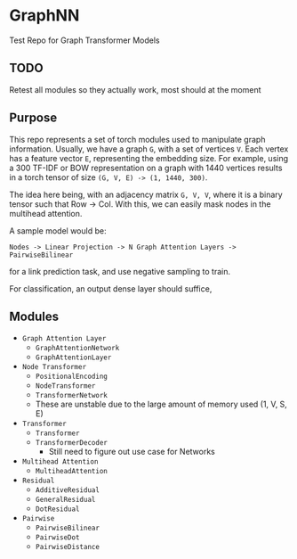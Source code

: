 # GraphNN
Test Repo for Graph Transformer Models

## TODO
Retest all modules so they actually work, most should at the moment

## Purpose
This repo represents a set of torch modules used to manipulate graph information.
Usually, we have a graph `G`, with a set of vertices `V`. Each vertex has a
feature vector `E`, representing the embedding size. For example, using a 300 TF-IDF or
BOW representation on a graph with 1440 vertices results in a torch tensor of
size `(G, V, E) -> (1, 1440, 300)`.

The idea here being, with an adjacency matrix `G, V, V`, where it is a
binary tensor such that Row -> Col. With this, we can easily mask nodes in the
multihead attention.

A sample model would be:

`Nodes -> Linear Projection -> N Graph Attention Layers -> PairwiseBilinear`

for a link prediction task, and use negative sampling to train.

For classification, an output dense layer should suffice,


## Modules
* `Graph Attention Layer`
  * `GraphAttentionNetwork`
  * `GraphAttentionLayer`
* `Node Transformer`
  * `PositionalEncoding`
  * `NodeTransformer`
  * `TransformerNetwork`
  - These are unstable due to the large amount of memory used (1, V, S, E)
* `Transformer`
  * `Transformer`
  * `TransformerDecoder`
    - Still need to figure out use case for Networks
* `Multihead Attention`
  * `MultiheadAttention`
* `Residual`
  * `AdditiveResidual`
  * `GeneralResidual`  
  * `DotResidual`  
* `Pairwise`
  * `PairwiseBilinear`
  * `PairwiseDot`  
  * `PairwiseDistance`  
